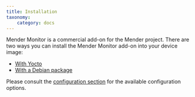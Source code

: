 ```yaml
---
title: Installation
taxonomy:
    category: docs
---
```


Mender Monitor is a commercial add-on for the Mender project. There are
two ways you can install the Mender Monitor add-on into your device image:

* [With Yocto](../../../05.System-updates-Yocto-Project/05.Customize-Mender/docs.md#monitor)
* [With a Debian package](../../../09.Downloads/docs.md#monitor)

Please consult the [configuration section](../20.Monitoring-subsystems/docs.md) 
for the available configuration options.
